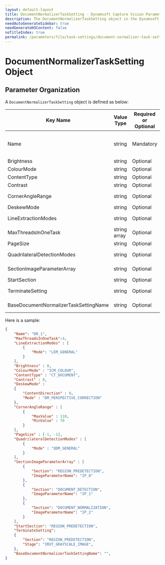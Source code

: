 ```yaml
---
layout: default-layout
title: DocumentNormalizerTaskSetting - Dynamsoft Capture Vision Parameter File
description: The DocumentNormalizerTaskSetting object in the Dynamsoft Capture Vision Parameter File. 
needAutoGenerateSidebar: true
needGenerateH3Content: false
noTitleIndex: true
permalink: /parameters/file/task-settings/document-normalizer-task-settings.html
---
```


# DocumentNormalizerTaskSetting Object

## Parameter Organization

A `DocumentNormalizerTaskSetting` object is defined as below:

| Key Name | Value Type | Required or Optional | Description |
|---|---|---|---|
| Name | string | Mandatory | Sets the name of current `DocumentNormalizerTaskSetting` object. The value must be unique between all `task-setting` objects. |
| Brightness | string | Optional | Sets the value for parameter [Brightness]({{site.dcv_parameters_reference}}document-normalizer-task-settings/brightness.html) |
| ColourMode | string | Optional | Sets the value for parameter [ColourMode]({{site.dcv_parameters_reference}}document-normalizer-task-settings/colour-mode.html) |
| ContentType | string | Optional | Sets the value for parameter [ContentType]({{site.dcv_parameters_reference}}document-normalizer-task-settings/content-type.html) |
| Contrast | string | Optional | Sets the value for parameter [Contrast]({{site.dcv_parameters_reference}}document-normalizer-task-settings/contrast.html) |
| CornerAngleRange | string | Optional | Sets the value for parameter [CornerAngleRange]({{site.dcv_parameters_reference}}document-normalizer-task-settings/corner-angle-range.html) |
| DeskewMode | string | Optional | Sets the value for parameter [DeskewMode]({{site.dcv_parameters_reference}}document-normalizer-task-settings/deskew-mode.html) |
| LineExtractionModes | string | Optional | Sets the value for parameter [LineExtractionModes]({{site.dcv_parameters_reference}}document-normalizer-task-settings/line-extraction-modes.html) |
| MaxThreadsInOneTask | string array | Optional | Sets the value for parameter [MaxThreadsInOneTask]({{site.dcv_parameters_reference}}shared-parameter/max-threads-in-one-task.html) |
| PageSize | string | Optional | Sets the value for parameter [PageSize]({{site.dcv_parameters_reference}}document-normalizer-task-settings/page-size.html) |
| QuadrilateralDetectionModes | string | Optional | Sets the value for parameter [QuadrilateralDetectionModes]({{site.dcv_parameters_reference}}document-normalizer-task-settings/quadrilateral-detection-modes.html) |
| SectionImageParameterArray | string | Optional | Sets the value for parameter [SectionImageParameterArray]({{site.dcv_parameters_reference}}shared-parameter/section-image-parameter-array.html) |
| StartSection | string | Optional | Sets the value for parameter [StartSection]({{site.dcv_parameters_reference}}shared-parameter/start-section.html) |
| TerminateSetting | string | Optional | Sets the value for parameter [TerminateSetting]({{site.dcv_parameters_reference}}shared-parameter/terminate-setting.html) |
| BaseDocumentNormalizerTaskSettingName | string | Optional | Sets the value for parameter [BaseDocumentNormalizerTaskSettingName]({{site.dcv_parameters_reference}}document-normalizer-task-settings/base-document-normalizer-task-setting-name.html) |

Here is a sample:

```JSON
{
    "Name": "DR_1",
    "MaxThreadsInOneTask":4,
    "LineExtractionModes" : [
        {
            "Mode": "LEM_GENERAL"
        }
    ],
    "Brightness" : 0,
    "ColourMode" : "ICM_COLOUR",
    "ContentType" : "CT_DOCUMENT",
    "Contrast" : 0,
    "DeskewMode" : 
    {
        "ContentDirection" : 0,
        "Mode" : "DM_PERSPECTIVE_CORRECTION"
    },
    "CornerAngleRange" : [
        {
            "MaxValue" : 110,
            "MinValue" : 70
        }
    ],
    "PageSize" : [-1, -1],
    "QuadrilateralDetectionModes" : [
        {
            "Mode" : "QDM_GENERAL"
        }
    ],
    "SectionImageParameterArray" : [
        {
            "Section": "REGION_PREDETECTION",
            "ImageParameterName": "IP_0"
        },
        {
            "Section": "DOCUMENT_DETECTION",
            "ImageParameterName": "IP_1"
        },
        {
            "Section": "DOCUMENT_NORMALIZATION",
            "ImageParameterName": "IP_2"
        }
    ],
    "StartSection": "REGION_PREDETECTION",
    "TerminateSetting":
    {
        "Section": "REGION_PREDETECTION",
        "Stage": "IRUT_GRAYSCALE_IMAGE",
    },    
    "BaseDocumentNormalizerTaskSettingName": "",
}
```
